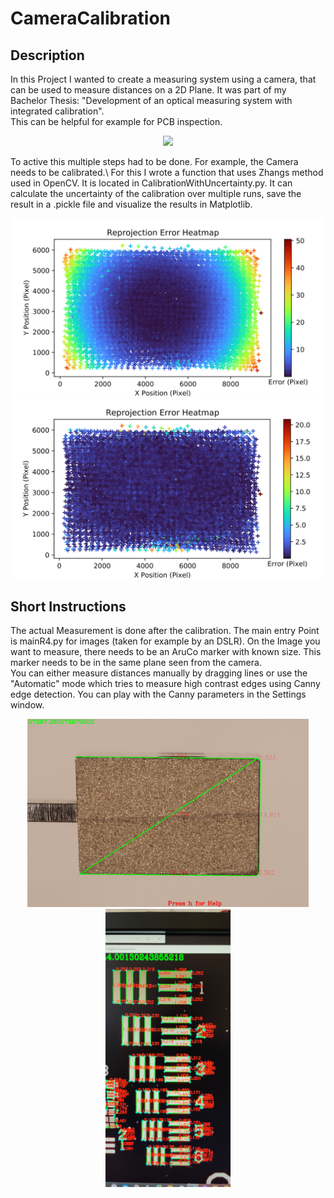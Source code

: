 # CameraCalibration

## Description
In this Project I wanted to create a measuring system using a camera, that can be used to measure distances on a 2D Plane. It was part of my Bachelor Thesis: "Development of an optical measuring system with integrated calibration".\
This can be helpful for example for PCB inspection.

<p align="center">
  <img src="./Recources/Sample_Image.png"width="600" />
</p>
To active this multiple steps had to be done. For example, the Camera needs to be calibrated.\
For this I wrote a function that uses Zhangs method used in OpenCV. It is located in CalibrationWithUncertainty.py. 
It can calculate the uncertainty of the calibration over multiple runs, save the result in a .pickle file and visualize the results in Matplotlib.

<p align="center">
  <img src="./Recources/Reprojection_Err_without_calib-1.png" width="600" title="Error heatmap before calibration" /> 
  <img src="./Recources/Reprojection_Err_with_calib-1.png" width="600" title="Error heatmap after calibration" />
</p>



## Short Instructions
The actual Measurement is done after the calibration. The main entry Point is mainR4.py for images (taken for example by an DSLR).
On the Image you want to measure, there needs to be an AruCo marker with known size. This marker needs to be in the same plane seen from the camera.\
You can either measure distances manually by dragging lines or use the "Automatic" mode which tries to measure high contrast edges using Canny edge detection.
You can play with the Canny parameters in the Settings window.

<p align="center">
  <img src="./Recources/savedImage0.png" width="450" title="manual measuring">
  <img src="./Recources/USAF1951Target_Accuracy_Test.jpg" width="200" title="Accuracy test fo the system using an USAF1951 Target">
</p>

